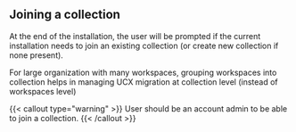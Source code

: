 ## Joining a collection

At the end of the installation, the user will be prompted if the current installation needs to join an existing collection (or create new collection if none present).

For large organization with many workspaces, grouping workspaces into collection helps in managing UCX migration at collection level (instead of workspaces level) 

{{< callout type="warning" >}}
User should be an account admin to be able to join a collection.
{{< /callout >}}

